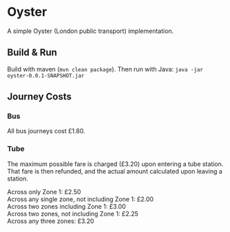 # Oyster
  
A simple Oyster (London public transport) implementation.
  
## Build & Run
Build with maven (`mvn clean package`). Then run with Java: `java -jar oyster-0.0.1-SNAPSHOT.jar`  
  
## Journey Costs
  
### Bus 
All bus journeys cost £1.80.  
  
### Tube
  
The maximum possible fare is charged (£3.20) upon entering a tube station. That fare is then refunded, and the actual amount calculated upon leaving a station.  
  
Across only Zone 1: £2.50  
Across any single zone, not including Zone 1: £2.00  
Across two zones including Zone 1: £3.00   
Across two zones, not including Zone 1: £2.25  
Across any three zones: £3.20  
